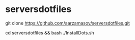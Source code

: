 # serversdotfiles

git clone https://github.com/aarzamasov/serversdotfiles.git

cd serversdotfiles && bash ./InstallDots.sh
